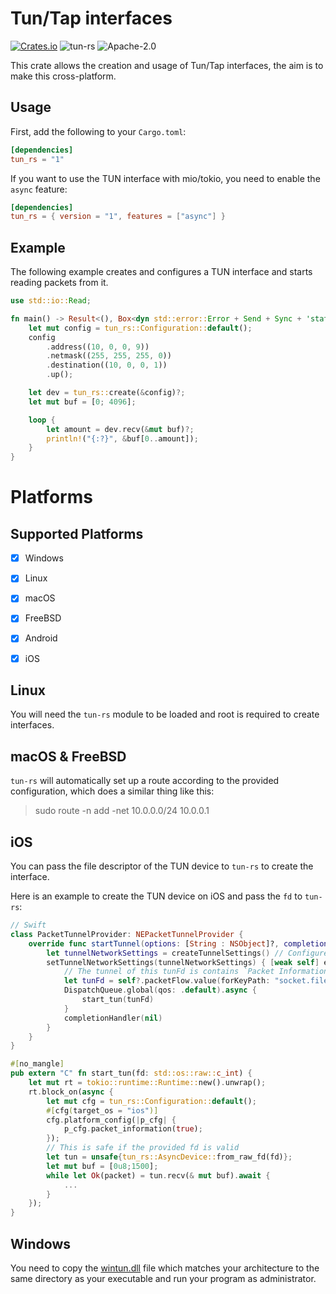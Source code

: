 Tun/Tap interfaces 
==============
[![Crates.io](https://img.shields.io/crates/v/tun-rs.svg)](https://crates.io/crates/tun-rs)
![tun-rs](https://docs.rs/tun-rs/badge.svg)
![Apache-2.0](https://img.shields.io/github/license/xmh0511/tun-rs?style=flat)

This crate allows the creation and usage of Tun/Tap interfaces, the aim is to make this cross-platform.


Usage
-----
First, add the following to your `Cargo.toml`:

```toml
[dependencies]
tun_rs = "1"
```

If you want to use the TUN interface with mio/tokio, you need to enable the `async` feature:

```toml
[dependencies]
tun_rs = { version = "1", features = ["async"] }
```

Example
-------
The following example creates and configures a TUN interface and starts reading
packets from it.

```rust
use std::io::Read;

fn main() -> Result<(), Box<dyn std::error::Error + Send + Sync + 'static>> {
    let mut config = tun_rs::Configuration::default();
    config
        .address((10, 0, 0, 9))
        .netmask((255, 255, 255, 0))
        .destination((10, 0, 0, 1))
        .up();

    let dev = tun_rs::create(&config)?;
    let mut buf = [0; 4096];

    loop {
        let amount = dev.recv(&mut buf)?;
        println!("{:?}", &buf[0..amount]);
    }
}
```

Platforms
=========
## Supported Platforms

- [x] Windows
- [x] Linux
- [x] macOS
- [x] FreeBSD
- [x] Android
- [x] iOS


Linux
-----
You will need the `tun-rs` module to be loaded and root is required to create
interfaces.

macOS & FreeBSD
-----
`tun-rs` will automatically set up a route according to the provided configuration, which does a similar thing like this:
> sudo route -n add -net 10.0.0.0/24 10.0.0.1


iOS
----
You can pass the file descriptor of the TUN device to `tun-rs` to create the interface.

Here is an example to create the TUN device on iOS and pass the `fd` to `tun-rs`:
```swift
// Swift
class PacketTunnelProvider: NEPacketTunnelProvider {
    override func startTunnel(options: [String : NSObject]?, completionHandler: @escaping (Error?) -> Void) {
        let tunnelNetworkSettings = createTunnelSettings() // Configure TUN address, DNS, mtu, routing...
        setTunnelNetworkSettings(tunnelNetworkSettings) { [weak self] error in
            // The tunnel of this tunFd is contains `Packet Information` prifix.
            let tunFd = self?.packetFlow.value(forKeyPath: "socket.fileDescriptor") as! Int32
            DispatchQueue.global(qos: .default).async {
                start_tun(tunFd)
            }
            completionHandler(nil)
        }
    }
}
```

```rust
#[no_mangle]
pub extern "C" fn start_tun(fd: std::os::raw::c_int) {
    let mut rt = tokio::runtime::Runtime::new().unwrap();
    rt.block_on(async {
        let mut cfg = tun_rs::Configuration::default();
        #[cfg(target_os = "ios")]
        cfg.platform_config(|p_cfg| {
            p_cfg.packet_information(true);
        });
		// This is safe if the provided fd is valid
        let tun = unsafe{tun_rs::AsyncDevice::from_raw_fd(fd)};
        let mut buf = [0u8;1500];
        while let Ok(packet) = tun.recv(& mut buf).await {
            ...
        }
    });
}
```

Windows
-----
You need to copy the [wintun.dll](https://wintun.net/) file which matches your architecture to 
the same directory as your executable and run your program as administrator.
